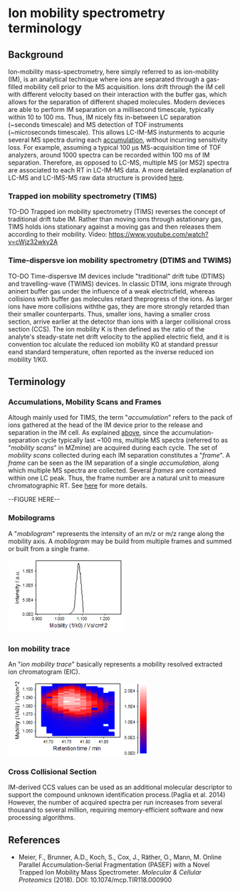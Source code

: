 # Ion mobility spectrometry terminology

## Background
Ion-mobility mass-spectrometry, here simply referred to as ion-mobility (IM), is an analytical technique where ions are separated through a gas-filled mobility cell prior to the MS acquisition. Ions drift through the IM cell with different velocity based on their interaction with the buffer gas, which allows for the separation of different shaped molecules. Modern devieces are able to perform IM separation on a millisecond timescale, typically within 10 to 100 ms. Thus, IM nicely fits in-between LC separation (~seconds timescale) and MS detection of TOF instruments (~microseconds timescale). This allows LC-IM-MS insturments to acqurie several MS spectra during each [accumulation](#accumulations-mobility-scans-and-frames), without incurring sensitivity loss. For example, assuming a typical 100 µs MS-acquisition time of TOF analyzers, around 1000 spectra can be recorded within 100 ms of IM separation. Therefore, as opposed to LC-MS, multiple MS (or MS2) spectra are associated to each RT in LC-IM-MS data. A more detailed explanation of LC-MS and LC-IMS-MS raw data structure is provided [here](../workflows/imsworkflow/lc-ms-and-lc-ims-ms-data-comparison.md).

### Trapped ion mobility spectrometry (TIMS)
TO-DO
Trapped ion mobility spectrometry (TIMS) reverses the concept of traditional drift tube IM. Rather than moving ions through astationary gas, TIMS holds ions stationary against a moving gas and then releases them according to their mobility. 
Video: https://www.youtube.com/watch?v=cWjz32wky2A

### Time-dispersve ion mobility spectrometry (DTIMS and TWIMS)
TO-DO
Time-dispersve IM devices include "traditional" drift tube (DTIMS) and travelling-wave (TWIMS) devices. In classic DTIM, ions migrate through aninert buffer gas under the influence of a weak electricfield, whereas collisions with buffer gas molecules retard theprogress of the ions. As larger ions have more collisions withthe gas, they are more strongly retarded than their smaller counterparts. Thus, smaller ions, having a smaller cross section, arrive earlier at the detector than ions with a larger collisional cross section (CCS). The ion mobility K is then defined as the ratio of the analyte's steady-state net drift velocity to the applied electric field, and it is convention toc alculate the reduced ion mobility K0 at standard pressur eand standard temperature, often reported as the inverse reduced ion mobility 1/K0.


## Terminology

### Accumulations, Mobility Scans and Frames

Altough mainly used for TIMS, the term "_accumulation_" refers to the pack of ions gathered at the head of the IM device prior to the release and separation in the IM cell. As explained [above](#background), since the accumulation-separation cycle typically last ~100 ms, multiple MS spectra (referred to as "_mobility scans_" in MZmine) are acquired during each cycle. The set of _mobility scans_ collected during each IM separation constitutes a "_frame_". A _frame_ can be seen as the IM separation of a single _accumulation_, along which multiple MS spectra are collected. Several _frames_ are contained within one LC peak. Thus, the frame number are a natural unit to measure chromatographic RT. See [here](../workflows/imsworkflow/lc-ms-and-lc-ims-ms-data-comparison.md) for more details.

--FIGURE HERE--

### Mobilograms

A "_mobilogram_" represents the intensity of an m/z or m/z range along the mobility axis. A
_mobilogram_ may be build from multiple frames and summed or built from a single frame.

![mobilogram](mobilogram.png)

### Ion mobility trace

An "_ion mobility trace_" basically represents a mobility resolved extracted ion chromatogram (EIC).

![trace](trace.png)

### Cross Collisional Section
IM-derived CCS values can be used as an additional molecular descriptor to support the compound unknown identification process.(Paglia et al. 2014) However, the number of acquired spectra per run increases from several thousand to several million, requiring memory-efficient software and new processing algorithms. 


## References
- Meier, F., Brunner, A.D., Koch, S., Cox, J., Räther, O., Mann, M. Online Parallel Accumulation–Serial Fragmentation (PASEF) with a Novel Trapped Ion Mobility Mass Spectrometer. _Molecular & Cellular Proteomics_ (2018). DOI: 10.1074/mcp.TIR118.000900


